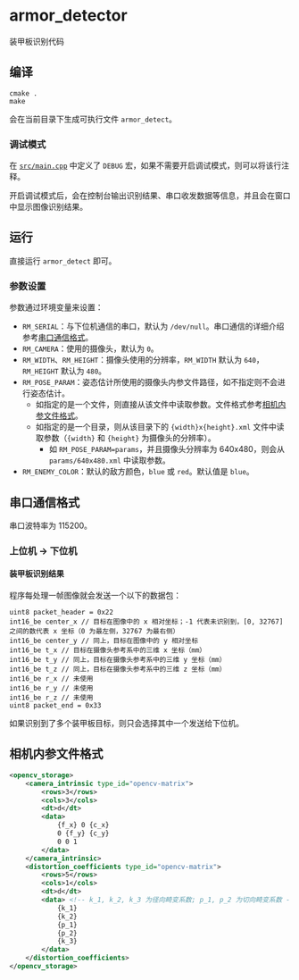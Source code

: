 # armor_detector
装甲板识别代码

## 编译
```
cmake .
make
```
会在当前目录下生成可执行文件 `armor_detect`。

### 调试模式
在 [`src/main.cpp`](https://github.com/njtech-robomaster/armor_detector/blob/master/src/main.cpp#L10) 中定义了 `DEBUG` 宏，如果不需要开启调试模式，则可以将该行注释。

开启调试模式后，会在控制台输出识别结果、串口收发数据等信息，并且会在窗口中显示图像识别结果。

## 运行
直接运行 `armor_detect` 即可。

### 参数设置
参数通过环境变量来设置：
* `RM_SERIAL`：与下位机通信的串口，默认为 `/dev/null`。串口通信的详细介绍参考[串口通信格式](#串口通信格式)。
* `RM_CAMERA`：使用的摄像头，默认为 `0`。
* `RM_WIDTH`、`RM_HEIGHT`：摄像头使用的分辨率，`RM_WIDTH` 默认为 `640`，`RM_HEIGHT` 默认为 `480`。
* `RM_POSE_PARAM`：姿态估计所使用的摄像头内参文件路径，如不指定则不会进行姿态估计。
  * 如指定的是一个文件，则直接从该文件中读取参数。文件格式参考[相机内参文件格式](#相机内参文件格式)。
  * 如指定的是一个目录，则从该目录下的 `{width}x{height}.xml` 文件中读取参数（`{width}` 和 `{height}` 为摄像头的分辨率）。
    * 如 `RM_POSE_PARAM=params`，并且摄像头分辨率为 640x480，则会从 `params/640x480.xml` 中读取参数。
* `RM_ENEMY_COLOR`：默认的敌方颜色，`blue` 或 `red`。默认值是 `blue`。

## 串口通信格式
串口波特率为 115200。

### 上位机 -> 下位机

#### 装甲板识别结果
程序每处理一帧图像就会发送一个以下的数据包：
```
uint8 packet_header = 0x22
int16_be center_x // 目标在图像中的 x 相对坐标；-1 代表未识别到，[0, 32767] 之间的数代表 x 坐标（0 为最左侧，32767 为最右侧）
int16_be center_y // 同上，目标在图像中的 y 相对坐标
int16_be t_x // 目标在摄像头参考系中的三维 x 坐标（mm）
int16_be t_y // 同上，目标在摄像头参考系中的三维 y 坐标（mm）
int16_be t_z // 同上，目标在摄像头参考系中的三维 z 坐标（mm）
int16_be r_x // 未使用
int16_be r_y // 未使用
int16_be r_z // 未使用
uint8 packet_end = 0x33
```
如果识别到了多个装甲板目标，则只会选择其中一个发送给下位机。

## 相机内参文件格式
```xml
<opencv_storage>
	<camera_intrinsic type_id="opencv-matrix">
		<rows>3</rows>
		<cols>3</cols>
		<dt>d</dt>
		<data>
			{f_x} 0 {c_x}
			0 {f_y} {c_y}
			0 0 1
		</data>
	</camera_intrinsic>
	<distortion_coefficients type_id="opencv-matrix">
		<rows>5</rows>
		<cols>1</cols>
		<dt>d</dt>
		<data> <!-- k_1, k_2, k_3 为径向畸变系数; p_1, p_2 为切向畸变系数 -->
			{k_1}
			{k_2}
			{p_1}
			{p_2}
			{k_3}
		</data>
	</distortion_coefficients>
</opencv_storage>
```
